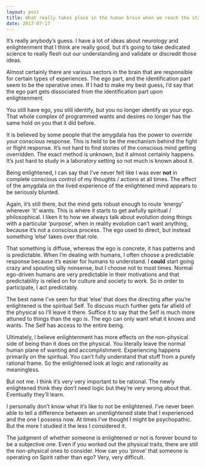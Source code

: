 ```yaml
---
layout: post
title: What really takes place in the human brain when we reach the state of enlightenment?
date: 2017-07-17
---
```


<p>It’s really anybody’s guess. I have a lot of ideas about neurology and enlightenment that I think are really good, but it’s going to take dedicated science to really flesh out our understanding and validate or discredit those ideas.</p><p>Almost certainly there are various sectors in the brain that are responsible for certain types of experiences. The ego part, and the identification part seem to be the operative ones. If I had to make my best guess, I’d say that the ego part gets dissociated from the identification part upon enlightenment.</p><p>You still have ego, you still identify, but you no longer identify <i>as</i> your ego. That whole complex of programmed wants and desires no longer has the same hold on you that it did before.</p><p>It is believed by some people that the amygdala has the power to <i>override</i> your conscious response. This is held to be the mechanism behind the fight or flight response. It’s not hard to find stories of the conscious mind getting overridden. The exact method is unknown, but it almost certainly happens. It’s just hard to study in a laboratory setting so not much is known about it.</p><p>Being enlightened, I can say that I’ve never felt like I was ever <b>not</b> in complete conscious control of my thoughts / actions at all times. The effect of the amygdala on the lived experience of the enlightened mind appears to be seriously blunted.</p><p>Again, it’s still there, but the mind gets robust enough to route ‘energy’ wherever ‘it’ wants. This is where it starts to get awfully spiritual / philosophical. I liken it to how we always talk about evolution doing things with a particular ‘purpose’, when in reality evolution can’t want anything, because it’s not a conscious process. The ego used to direct, but instead something ‘else’ takes over that role.</p><p>That something is diffuse, whereas the ego is concrete, it has patterns and is predictable. When I’m dealing with humans, I often choose a predictable response because it’s easier for humans to understand. I <b>could</b> start going crazy and spouting silly nonsense, but I choose not to most times. Normal ego-driven humans are very predictable in their motivations and that predictability is relied on for culture and society to work. So in order to participate, I act predictably.</p><p>The best name I’ve seen for that ‘else’ that does the directing after you’re enlightened is the spiritual Self. To discuss much further gets far afield of the physical so I’ll leave it there. Suffice it to say that the Self is much more attuned to things than the ego is. The ego can only want what it knows and wants. The Self has access to the entire being.</p><p>Ultimately, I believe enlightenment has more effects on the non-physical side of being than it does on the physical. You literally leave the normal human plane of wanting and accomplishment. Experiencing happens primarily on the spiritual. You can’t fully understand that stuff from a purely rational frame. So the enlightened look at logic and rationality as meaningless.</p><p>But not me. I think it’s very very important to be rational. The newly enlightened think they don’t need logic but they’re very wrong about that. Eventually they’ll learn.</p><p>I personally don’t know what it’s like to not be enlightened. I’ve never been able to tell a difference between an unenlightened state that I experienced and the one I possess now. At times I’ve thought I might be psychopathic. But the more I studied it the less I considered it.</p><p>The judgment of whether someone is enlightened or not is forever bound to be a subjective one. Even if you worked out the physical traits, there are still the non-physical ones to consider. How can you ‘prove’ that someone is operating on Spirit rather than ego? Very, very difficult.</p>
